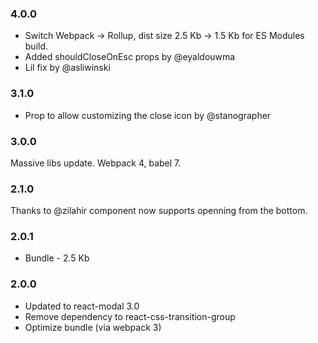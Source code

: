 ### 4.0.0

- Switch Webpack -> Rollup, dist size 2.5 Kb -> 1.5 Kb for ES Modules build.
- Added shouldCloseOnEsc props by @eyaldouwma
- Lil fix by @asliwinski

### 3.1.0

- Prop to allow customizing the close icon by @stanographer

### 3.0.0

Massive libs update. Webpack 4, babel 7.

### 2.1.0

Thanks to @zilahir component now supports openning from the bottom.

### 2.0.1

- Bundle - 2.5 Kb

### 2.0.0

- Updated to react-modal 3.0
- Remove dependency to react-css-transition-group
- Optimize bundle (via webpack 3)
